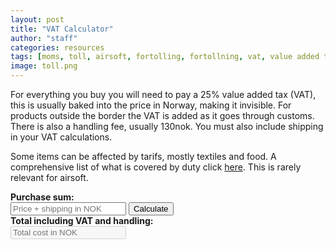 ```yaml
---
layout: post
title: "VAT Calculator"
author: "staff"
categories: resources
tags: [moms, toll, airsoft, fortolling, fortollning, vat, value added tax, tax,featured]
image: toll.png
---
```


For everything you buy you will need to pay a 25% value added tax (VAT), this is usually baked into the price in Norway, making it invisible. For products outside the border the VAT is added as it goes through customs. There is also a handling fee, usually 130nok. 
You must also include shipping in your VAT calculations.

Some items can be affected by tarifs, mostly textiles and food. A comprehensive list of what is covered by duty click [here](https://www.toll.no/no/bedrift/import/importguide/#varer_som_er_tollbelagt). This is rarely relevant for airsoft.


<script type="text/javascript">
function calc() {
    var price = document.getElementById("price");
    var priceValue = parseFloat(price.value);
  
    var total = (priceValue * 1.25) +130;
    document.getElementById("total").value = total.toString();
    
}
</script>

<div>
	<b>Purchase sum:</b>
	<br>
		<input type="text" placeholder="Price + shipping in NOK" id="price"> <button type="button" onclick="javascript:calc();">Calculate</button>
	<br>
	<b>Total including VAT and handling:</b>
	<br>
		<input type="text" placeholder="Total cost in NOK" id="total" disabled/> 
	<br>
</div>
